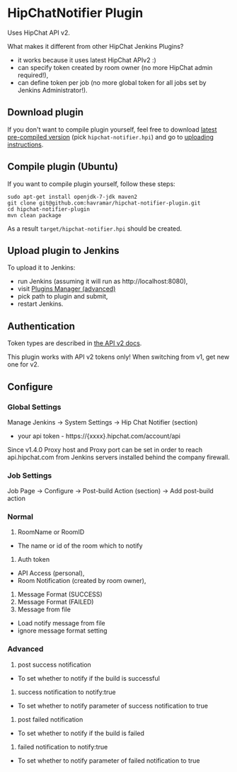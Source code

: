 # HipChatNotifier Plugin

Uses HipChat API v2.

What makes it different from other HipChat Jenkins Plugins?

* it works because it uses latest HipChat APIv2 :)
* can specify token created by room owner (no more HipChat admin required!),
* can define token per job (no more global token for all jobs set by Jenkins Administrator!).

## Download plugin

If you don't want to compile plugin yourself, feel free to download [latest pre-compiled version](https://github.com/havramar/hipchat-notifier-plugin/releases/latest) (pick `hipchat-notifier.hpi`) and go to [uploading instructions](#upload-plugin).

## Compile plugin (Ubuntu)

If you want to compile plugin yourself, follow these steps:

```
sudo apt-get install openjdk-7-jdk maven2
git clone git@github.com:havramar/hipchat-notifier-plugin.git
cd hipchat-notifier-plugin
mvn clean package
```

As a result `target/hipchat-notifier.hpi` should be created. 

## <a name="upload-plugin"></a> Upload plugin to Jenkins

To upload it to Jenkins:
* run Jenkins (assuming it will run as http://localhost:8080),
* visit [Plugins Manager (advanced)](http://localhost:8080/pluginManager/advanced)
* pick path to plugin and submit,
* restart Jenkins.

## Authentication

Token types are described in [the API v2 docs](https://www.hipchat.com/docs/apiv2/auth).

This plugin works with API v2 tokens only! When switching from v1, get new one for v2.

## Configure

### Global Settings

Manage Jenkins -> System Settings -> Hip Chat Notifier (section)
  - your api token - https://{xxxx}.hipchat.com/account/api

Since v1.4.0 Proxy host and Proxy port can be set in order to reach api.hipchat.com from Jenkins servers installed behind the company firewall.

### Job Settings

Job Page -> Configure -> Post-build Action (section) -> Add post-build action

### Normal

1. RoomName or RoomID
  - The name or id of the room which to notify
1. Auth token
  - API Access (personal),
  - Room Notification (created by room owner),
1. Message Format (SUCCESS)
1. Message Format (FAILED)
1. Message from file
  - Load notify message from file
  - ignore message format setting

### Advanced

1. post success notification
  - To set whether to notify if the build is successful
1. success notification to notify:true
  - To set whether to notify parameter of success notification to true
1. post failed notification
  - To set whether to notify if the build is failed
1. failed notification to notify:true
  - To set whether to notify parameter of failed notification to true
